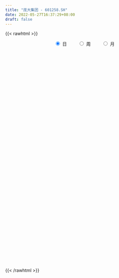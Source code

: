 ```yaml
---
title: "庞大集团 - 601258.SH"
date: 2022-05-27T16:37:29+08:00
draft: false
---
```

{{< rawhtml >}}
    <div style="text-align: center">
        <label style="padding: 1rem;"><input style="margin-right: .5rem" type="radio" name="period" value="D" checked onclick="period_change(this)">日</label>
        <label style="padding: 1rem;"><input style="margin-right: .5rem" type="radio" name="period" value="W" onclick="period_change(this)">周</label>
        <label style="padding: 1rem;"><input style="margin-right: .5rem" type="radio" name="period" value="M" onclick="period_change(this)">月</label>
    </div>
    <div id="chart" style="height: 700px;"></div> 
    <script type="text/javascript">
        const D_v = [1725364.6499999999,1165610.48,3416624.5099999998,1982078.1699999999,1066515.01,1209034.51,845854.54,656887.02,1218192.72,1163622.6299999999,1679723.0800000001,1495678.6799999999,951788.0,637904.27,662988.0,744076.0,730253.27,719161.01,629798.03,523567.27,560009.8199999999,722476.3,542073.03,651227.0,652029.0,692514.27,869210.27,786715.0600000001,1775127.1799999999,1680164.78,1015268.0,658894.8199999999,938291.8,740980.0,587642.0,440130.97,429381.97,373243.0,750000.62,720365.22,706807.1800000001,645620.0,518702.66,381026.0,714324.64,582035.3100000001,473153.68,3094137.2799999998,4658514.5099999998,2402404.0699999998,1551681.1499999999,1071857.1299999999,974067.26,967132.34,1701528.26,763667.1800000001,719568.0,666487.02,643970.0,631883.58,541518.08,1264363.76,1130709.7,737264.1,811239.48,509944.56,601260.95,675490.0,522532.0,682822.0,1018706.0,2752243.0099999998,1825063.8100000001,1132382.0,1879186.02,1572579.0,1836730.3500000001,1298187.3500000001,1158419.55,4011804.9399999999,4437632.4100000001,4033767.8700000001,3201802.3399999999,2154972.1000000001,2470078.2000000002,1515849.45,1941868.0,1893494.98,1476342.0,1150087.0,994994.0600000001,1415063.0,979954.2,1011637.1,769538.0,1124041.75,820419.65,918349.77,611010.05,709082.13,486953.11,728912.52,548981.96,459479.75,376973.02,751030.0,614921.0,627794.53,810922.0,660309.22,995104.52,648447.6800000001,745193.0,426722.0,387753.0,810248.39,360210.21,409046.37,458583.0,560919.0,1688511.74,905044.22,1102846.0,582236.0,609772.0,636590.22,454827.02,531937.0,383565.0,654943.0,808159.33,931311.33,562518.0,691270.14,924535.0,540798.0,747973.0,655282.0,568639.0,1377490.0,1228239.0,596066.0,471522.0,527096.0,692262.47,889982.0,1020908.0,2767016.6400000001,2354987.6200000001,1300086.02,1284024.0,635808.66,656894.0,526298.16,502429.0,347155.0,1021739.13,832557.54,825867.0,1148696.0,654130.1899999999,953197.0,646581.0,950790.17,1172089.0,660761.34,609582.5600000001,912341.0,757119.1899999999,562220.1,471389.0,961829.0,651079.51,1783237.6499999999,975274.34,690618.0,1106112.05,999294.7,1133176.1599999999,1083985.0,671345.0,644092.0,499283.0,481943.0,664582.0,645822.0,653698.0,418172.15,1063172.2,667644.0,655462.0,687620.0,977265.02,1176495.9099999999,761294.02,790878.0,914299.0,1247128.9299999999,549976.0,666838.0,528676.1,1002227.0,894144.42,876727.74,865502.0,614097.0,788891.0,605589.16,418315.06,486308.06,534134.02,393220.0,544204.63,521519.0,427355.0,890245.7,623334.0,606463.7,593351.0,643237.0,501235.84,505730.0,510895.0,429308.86,414699.5,467125.0,1055589.98,653369.02,851643.0,690870.02,1021834.02,818759.5,792519.3100000001,833467.0,653577.0,619246.98,567463.0,645254.53,447602.53,2265504.4300000002,1593775.8999999999,1299204.0,1093107.3400000001,745779.0,537853.0,725608.4399999999,1466656.0,3989257.3399999999,2738037.0,1075893.0]
const D_histogram = [0.0,0.0051054131,0.0029207036,0.0032944986,0.0007775745,-0.0040592039,-0.0062581586,-0.0079505932,-0.0117714163,-0.0115937356,-0.0050637002,0.0006498575,0.002997961,0.002468562,0.0020722556,-0.0001391089,-0.0008191696,-0.0030546283,-0.0035881254,-0.0055714274,-0.0077085962,-0.0066217191,-0.005470486,-0.0049649737,-0.0036030171,-0.0024056183,0.000545882,0.0025263224,0.0076176053,0.0111835652,0.0091138226,0.0048758113,0.0033188815,0.0022401009,0.0002361075,-0.0003287471,-0.0012375706,-0.0016733478,-0.0017859708,-0.0023242491,-0.0043721583,-0.0059726018,-0.0059187185,-0.0060936233,-0.0076652238,-0.0068215065,-0.0064071262,0.0039418609,0.014222582,0.013040164,0.0110869019,0.0087276136,0.0068557984,0.0066483731,0.0093944056,0.009997185,0.0079258775,0.0068217273,0.0044515758,0.0020401973,0.00100109,0.0021506391,0.0026923027,0.0021802477,-0.0008849143,-0.0021967331,-0.0029739927,-0.0046450305,-0.0048635558,-0.0035109573,-0.001236512,0.0040520235,0.0077523801,0.008331119,0.011371198,0.0113014777,0.0130895517,0.0120894279,0.0093665895,0.0178107306,0.0263891015,0.0364562965,0.0391877077,0.0402795731,0.0331748173,0.0276111754,0.0200513144,0.009038155,0.0059899127,0.0010601248,-0.0060693213,-0.0161044298,-0.0203780461,-0.0277899379,-0.0303351912,-0.0277130334,-0.0263935731,-0.0278141603,-0.0269852327,-0.0247283018,-0.0241909839,-0.0208754571,-0.0172211823,-0.0154214291,-0.014205075,-0.0153003012,-0.0158375651,-0.0146844945,-0.0163279917,-0.0189627773,-0.0150176003,-0.010311698,-0.0091812363,-0.0084155965,-0.0066232218,-0.00490435,-0.0033104763,-0.0012327807,-0.0002342946,0.0019504855,0.0079507195,0.0115425063,0.0134101297,0.0134304362,0.0135375582,0.0111099176,0.009110006,0.008738615,0.0068347946,0.003416524,-0.0007795703,-0.0046032697,-0.0054299163,-0.0049605347,-0.0056066575,-0.005628954,-0.0065226031,-0.0059861564,-0.0052060078,-0.001749436,-0.0018979592,-0.0023794443,-0.0024007835,-0.0021271216,-0.0004017031,0.0008677612,0.0030592704,0.0095359041,0.0087644711,0.0066614373,0.003180667,0.0009261065,0.0001943641,-0.0008213426,-0.0006835621,-0.0004666397,0.0010659327,0.0014258298,0.0023049538,0.0015436507,0.0004287267,0.0004259823,0.0004813269,0.0005690821,-0.0012432754,-0.0022342165,-0.0026532706,-0.0046003922,-0.0073927203,-0.0086370495,-0.0107407377,-0.0151628261,-0.0163044341,-0.0114638346,-0.006930387,-0.0028113114,0.0033912294,0.006737709,0.0068269271,0.0074070264,0.0056948021,0.0045371016,0.0050536669,0.0040283254,0.0052719986,0.0065842815,0.0059412388,0.006007334,0.003309863,0.0015668109,-0.0007665806,-0.0007932114,0.0012673712,0.0045252711,0.0038852912,0.0021032426,-0.0009441851,-0.0046228246,-0.0053028356,-0.0053319841,-0.0068540337,-0.0124072781,-0.0125096885,-0.0110762711,-0.0074537704,-0.0045466334,-0.0015917302,-0.0000345142,-0.0000730714,0.0001667128,0.0012061828,0.0014132871,0.0023609561,0.0030795607,0.0042480793,0.0069040108,0.0058700233,0.0051167971,0.0026528398,0.0024306309,0.0010669087,0.0009712948,0.0003969517,-0.0004482461,-0.000141529,-0.0010430998,-0.0045668927,-0.0069864052,-0.0130382542,-0.0165525803,-0.017616306,-0.0183244828,-0.0142636829,-0.0105850281,-0.0092291401,-0.0055501002,-0.0018715186,-0.0009345026,0.0007898699,0.008659137,0.0103749996,0.0132258456,0.0146939567,0.0145467685,0.014638056,0.0154788437,0.014157342,0.0198138635,0.0173770345,0.0150610002]
const D_fast = [0.0,0.0063817664,0.0049272327,0.0061246524,0.003802122,-0.0020494574,-0.0058129517,-0.0094930347,-0.0162567119,-0.018977465,-0.0137133547,-0.0078373326,-0.0047397388,-0.0046519974,-0.0045302399,-0.0067763815,-0.0076612346,-0.0106603505,-0.0120908788,-0.0154670378,-0.0195313556,-0.0200999082,-0.0203162967,-0.0210520278,-0.0205908254,-0.0199948312,-0.0169068605,-0.0142948394,-0.0072991552,-0.000937304,-0.0007285909,-0.0037476494,-0.0044748588,-0.0049936142,-0.0069385808,-0.0075856221,-0.0088038382,-0.0096579524,-0.0102170681,-0.0113364086,-0.0144773574,-0.0175709514,-0.0189967478,-0.0206950584,-0.0241829648,-0.0250446242,-0.0262320254,-0.014897573,-0.0010612064,0.0010164165,0.0018348799,0.001657495,0.0014996294,0.0029542973,0.0080489312,0.011151007,0.0110611688,0.0116624504,0.0104051929,0.0085038636,0.0077150289,0.0094022378,0.0106169771,0.0106499839,0.0073635934,0.0055025913,0.0039818336,0.0011495381,-0.0002848761,0.0001899831,0.0021553003,0.0084568418,0.0140952934,0.016756812,0.0226396905,0.0253953396,0.0304558016,0.0324780347,0.0320968438,0.0449936674,0.0601693137,0.0793505829,0.091878921,0.1030406797,0.1042296282,0.1055687801,0.1030217478,0.0942681271,0.0927173629,0.0880526063,0.0794058299,0.0653446139,0.0559764861,0.0416171097,0.0314880587,0.0271819581,0.0219030252,0.0135288979,0.0076115173,0.0036863728,-0.0018240553,-0.0037273928,-0.0043784135,-0.0064340176,-0.0087689323,-0.0136892337,-0.0181858889,-0.0207039419,-0.0264294371,-0.033804917,-0.0336141401,-0.0314861622,-0.0326510097,-0.0339892689,-0.0338526998,-0.0333599154,-0.0325936608,-0.0308241603,-0.0298842479,-0.0272118464,-0.0192239325,-0.0127465192,-0.0075263633,-0.0041484478,-0.0006569363,-0.0003070975,-0.0000295076,0.0017837552,0.0015886334,-0.0009755062,-0.0053664931,-0.0103410099,-0.0125251355,-0.0132958876,-0.0153436748,-0.0167732097,-0.0192975097,-0.0202576021,-0.0207789554,-0.0177597426,-0.0183827556,-0.0194591018,-0.0200806369,-0.0203387554,-0.0187137627,-0.017227358,-0.0142710312,-0.0054104215,-0.0039907367,-0.0044284112,-0.0071140147,-0.0091370487,-0.0098202,-0.0110412423,-0.0110743524,-0.0109740899,-0.0091750343,-0.0084586797,-0.0070033173,-0.0073787078,-0.0083864501,-0.0082826989,-0.0081070226,-0.0078769968,-0.0100001732,-0.0115496684,-0.0126320402,-0.0157292598,-0.0203697679,-0.0237733596,-0.0285622321,-0.0367750271,-0.0419927436,-0.0400181027,-0.0372172519,-0.0338010041,-0.026750656,-0.0217197491,-0.0199237992,-0.0174919433,-0.0177804672,-0.0178038922,-0.0160239102,-0.0160421703,-0.0134804975,-0.0105221442,-0.0096798772,-0.0081119485,-0.0099819538,-0.0113333031,-0.0138583398,-0.0140832734,-0.011705848,-0.0073166303,-0.0069852874,-0.0082415254,-0.0115249993,-0.016359345,-0.0183650649,-0.0197272094,-0.0229627675,-0.0316178313,-0.0348476639,-0.0361833143,-0.0344242562,-0.0326537776,-0.0300968068,-0.0285482194,-0.0286050444,-0.0283235821,-0.0269825664,-0.0264221403,-0.0248842322,-0.0233957375,-0.021165199,-0.0167832649,-0.0163497465,-0.0158237735,-0.0176245209,-0.017239072,-0.0183360671,-0.0181888573,-0.0186639624,-0.0196212218,-0.0193498869,-0.0205122326,-0.0251777487,-0.0293438625,-0.0386552751,-0.0463077463,-0.0517755485,-0.057064846,-0.0565699668,-0.055537569,-0.056488966,-0.0541974512,-0.0509867492,-0.0502833588,-0.0483615189,-0.0383274675,-0.034017855,-0.0278605477,-0.0227189474,-0.0192294435,-0.0154786419,-0.0107681433,-0.0085503095,0.0020596778,0.0039671074,0.0054163232]
const D_slow = [0.0,0.0012763533,0.0020065292,0.0028301538,0.0030245475,0.0020097465,0.0004452068,-0.0015424415,-0.0044852955,-0.0073837294,-0.0086496545,-0.0084871901,-0.0077376999,-0.0071205594,-0.0066024955,-0.0066372727,-0.0068420651,-0.0076057222,-0.0085027535,-0.0098956103,-0.0118227594,-0.0134781892,-0.0148458107,-0.0160870541,-0.0169878084,-0.0175892129,-0.0174527424,-0.0168211618,-0.0149167605,-0.0121208692,-0.0098424136,-0.0086234607,-0.0077937404,-0.0072337151,-0.0071746883,-0.007256875,-0.0075662677,-0.0079846046,-0.0084310973,-0.0090121596,-0.0101051991,-0.0115983496,-0.0130780292,-0.014601435,-0.016517741,-0.0182231176,-0.0198248992,-0.018839434,-0.0152837884,-0.0120237475,-0.009252022,-0.0070701186,-0.005356169,-0.0036940757,-0.0013454743,0.0011538219,0.0031352913,0.0048407231,0.0059536171,0.0064636664,0.0067139389,0.0072515987,0.0079246743,0.0084697363,0.0082485077,0.0076993244,0.0069558263,0.0057945686,0.0045786797,0.0037009404,0.0033918124,0.0044048182,0.0063429133,0.008425693,0.0112684925,0.014093862,0.0173662499,0.0203886069,0.0227302542,0.0271829369,0.0337802122,0.0428942864,0.0526912133,0.0627611066,0.0710548109,0.0779576047,0.0829704333,0.0852299721,0.0867274503,0.0869924815,0.0854751511,0.0814490437,0.0763545322,0.0694070477,0.0618232499,0.0548949915,0.0482965983,0.0413430582,0.03459675,0.0284146746,0.0223669286,0.0171480643,0.0128427687,0.0089874115,0.0054361427,0.0016110674,-0.0023483238,-0.0060194475,-0.0101014454,-0.0148421397,-0.0185965398,-0.0211744643,-0.0234697734,-0.0255736725,-0.0272294779,-0.0284555654,-0.0292831845,-0.0295913797,-0.0296499533,-0.0291623319,-0.0271746521,-0.0242890255,-0.0209364931,-0.017578884,-0.0141944945,-0.0114170151,-0.0091395136,-0.0069548598,-0.0052461612,-0.0043920302,-0.0045869228,-0.0057377402,-0.0070952192,-0.0083353529,-0.0097370173,-0.0111442558,-0.0127749066,-0.0142714457,-0.0155729476,-0.0160103066,-0.0164847964,-0.0170796575,-0.0176798534,-0.0182116338,-0.0183120595,-0.0180951192,-0.0173303016,-0.0149463256,-0.0127552078,-0.0110898485,-0.0102946817,-0.0100631551,-0.0100145641,-0.0102198997,-0.0103907903,-0.0105074502,-0.010240967,-0.0098845096,-0.0093082711,-0.0089223584,-0.0088151768,-0.0087086812,-0.0085883495,-0.0084460789,-0.0087568978,-0.0093154519,-0.0099787696,-0.0111288676,-0.0129770477,-0.0151363101,-0.0178214945,-0.021612201,-0.0256883095,-0.0285542681,-0.0302868649,-0.0309896927,-0.0301418854,-0.0284574581,-0.0267507264,-0.0248989698,-0.0234752692,-0.0223409938,-0.0210775771,-0.0200704957,-0.0187524961,-0.0171064257,-0.015621116,-0.0141192825,-0.0132918168,-0.012900114,-0.0130917592,-0.013290062,-0.0129732192,-0.0118419014,-0.0108705786,-0.010344768,-0.0105808143,-0.0117365204,-0.0130622293,-0.0143952253,-0.0161087337,-0.0192105533,-0.0223379754,-0.0251070432,-0.0269704858,-0.0281071441,-0.0285050767,-0.0285137052,-0.0285319731,-0.0284902949,-0.0281887492,-0.0278354274,-0.0272451884,-0.0264752982,-0.0254132784,-0.0236872757,-0.0222197698,-0.0209405706,-0.0202773606,-0.0196697029,-0.0194029757,-0.019160152,-0.0190609141,-0.0191729756,-0.0192083579,-0.0194691328,-0.020610856,-0.0223574573,-0.0256170209,-0.0297551659,-0.0341592424,-0.0387403632,-0.0423062839,-0.0449525409,-0.0472598259,-0.048647351,-0.0491152306,-0.0493488563,-0.0491513888,-0.0469866045,-0.0443928546,-0.0410863932,-0.0374129041,-0.0337762119,-0.0301166979,-0.026246987,-0.0227076515,-0.0177541856,-0.013409927,-0.009644677]
const D_data = [['2021-05-17', 1.62, 1.63, 1.58, 1.65],['2021-05-18', 1.65, 1.71, 1.64, 1.71],['2021-05-20', 1.8, 1.63, 1.62, 1.8],['2021-05-21', 1.6, 1.66, 1.56, 1.74],['2021-05-24', 1.66, 1.62, 1.6, 1.66],['2021-05-25', 1.6, 1.57, 1.56, 1.62],['2021-05-26', 1.57, 1.58, 1.56, 1.6],['2021-05-27', 1.57, 1.57, 1.56, 1.58],['2021-05-28', 1.57, 1.52, 1.51, 1.57],['2021-05-31', 1.51, 1.55, 1.48, 1.57],['2021-06-01', 1.56, 1.64, 1.55, 1.67],['2021-06-02', 1.64, 1.66, 1.61, 1.69],['2021-06-03', 1.65, 1.64, 1.62, 1.66],['2021-06-04', 1.62, 1.61, 1.6, 1.63],['2021-06-07', 1.62, 1.61, 1.61, 1.65],['2021-06-08', 1.61, 1.58, 1.57, 1.61],['2021-06-09', 1.58, 1.59, 1.56, 1.61],['2021-06-10', 1.59, 1.56, 1.55, 1.61],['2021-06-11', 1.56, 1.57, 1.55, 1.59],['2021-06-15', 1.57, 1.54, 1.54, 1.58],['2021-06-16', 1.54, 1.52, 1.51, 1.55],['2021-06-17', 1.51, 1.55, 1.51, 1.58],['2021-06-18', 1.56, 1.55, 1.54, 1.57],['2021-06-21', 1.55, 1.54, 1.53, 1.58],['2021-06-22', 1.54, 1.55, 1.52, 1.56],['2021-06-23', 1.55, 1.55, 1.54, 1.58],['2021-06-24', 1.55, 1.58, 1.53, 1.58],['2021-06-25', 1.58, 1.58, 1.56, 1.6],['2021-06-28', 1.57, 1.64, 1.56, 1.66],['2021-06-29', 1.64, 1.65, 1.62, 1.7],['2021-06-30', 1.65, 1.59, 1.58, 1.65],['2021-07-01', 1.59, 1.55, 1.54, 1.59],['2021-07-02', 1.55, 1.57, 1.54, 1.62],['2021-07-05', 1.6, 1.57, 1.56, 1.62],['2021-07-06', 1.57, 1.55, 1.55, 1.58],['2021-07-07', 1.55, 1.56, 1.54, 1.56],['2021-07-08', 1.56, 1.55, 1.54, 1.56],['2021-07-09', 1.54, 1.55, 1.54, 1.56],['2021-07-12', 1.56, 1.55, 1.54, 1.58],['2021-07-13', 1.53, 1.54, 1.51, 1.54],['2021-07-14', 1.53, 1.51, 1.51, 1.54],['2021-07-15', 1.51, 1.5, 1.49, 1.52],['2021-07-16', 1.5, 1.51, 1.49, 1.52],['2021-07-19', 1.5, 1.5, 1.49, 1.51],['2021-07-20', 1.49, 1.47, 1.46, 1.5],['2021-07-21', 1.47, 1.49, 1.47, 1.51],['2021-07-22', 1.49, 1.48, 1.47, 1.49],['2021-07-23', 1.51, 1.63, 1.51, 1.63],['2021-07-26', 1.7, 1.69, 1.62, 1.75],['2021-07-27', 1.66, 1.58, 1.57, 1.68],['2021-07-28', 1.55, 1.57, 1.5, 1.62],['2021-07-29', 1.57, 1.56, 1.55, 1.61],['2021-07-30', 1.55, 1.56, 1.52, 1.58],['2021-08-02', 1.55, 1.58, 1.53, 1.59],['2021-08-03', 1.57, 1.63, 1.56, 1.68],['2021-08-04', 1.62, 1.62, 1.6, 1.62],['2021-08-05', 1.61, 1.59, 1.59, 1.63],['2021-08-06', 1.59, 1.6, 1.57, 1.61],['2021-08-09', 1.6, 1.58, 1.58, 1.6],['2021-08-10', 1.58, 1.57, 1.56, 1.59],['2021-08-11', 1.57, 1.58, 1.56, 1.59],['2021-08-12', 1.58, 1.61, 1.56, 1.63],['2021-08-13', 1.61, 1.61, 1.6, 1.64],['2021-08-16', 1.6, 1.6, 1.59, 1.62],['2021-08-17', 1.6, 1.56, 1.56, 1.6],['2021-08-18', 1.56, 1.57, 1.55, 1.58],['2021-08-19', 1.56, 1.57, 1.55, 1.58],['2021-08-20', 1.56, 1.55, 1.53, 1.56],['2021-08-23', 1.54, 1.56, 1.54, 1.57],['2021-08-24', 1.57, 1.58, 1.56, 1.59],['2021-08-25', 1.6, 1.6, 1.58, 1.62],['2021-08-26', 1.59, 1.66, 1.59, 1.7],['2021-08-27', 1.64, 1.67, 1.62, 1.68],['2021-08-30', 1.67, 1.65, 1.64, 1.68],['2021-08-31', 1.65, 1.7, 1.64, 1.71],['2021-09-01', 1.7, 1.68, 1.67, 1.74],['2021-09-02', 1.68, 1.72, 1.66, 1.74],['2021-09-03', 1.72, 1.7, 1.69, 1.73],['2021-09-06', 1.7, 1.68, 1.66, 1.72],['2021-09-07', 1.68, 1.85, 1.67, 1.85],['2021-09-08', 1.87, 1.92, 1.85, 1.95],['2021-09-09', 1.92, 2.02, 1.88, 2.1],['2021-09-10', 2.02, 2.0, 1.96, 2.08],['2021-09-13', 1.99, 2.03, 1.98, 2.06],['2021-09-14', 2.03, 1.95, 1.93, 2.04],['2021-09-15', 1.94, 1.97, 1.92, 1.99],['2021-09-16', 1.97, 1.94, 1.93, 2.02],['2021-09-17', 1.94, 1.87, 1.82, 1.95],['2021-09-22', 1.85, 1.95, 1.84, 1.96],['2021-09-23', 1.96, 1.92, 1.92, 1.98],['2021-09-24', 1.93, 1.87, 1.86, 1.93],['2021-09-27', 1.88, 1.79, 1.75, 1.89],['2021-09-28', 1.78, 1.82, 1.76, 1.82],['2021-09-29', 1.8, 1.74, 1.73, 1.81],['2021-09-30', 1.75, 1.76, 1.73, 1.78],['2021-10-08', 1.77, 1.81, 1.76, 1.84],['2021-10-11', 1.82, 1.79, 1.78, 1.84],['2021-10-12', 1.78, 1.74, 1.72, 1.79],['2021-10-13', 1.74, 1.75, 1.71, 1.76],['2021-10-14', 1.75, 1.76, 1.72, 1.78],['2021-10-15', 1.76, 1.73, 1.73, 1.77],['2021-10-18', 1.73, 1.76, 1.71, 1.77],['2021-10-19', 1.76, 1.77, 1.75, 1.79],['2021-10-20', 1.77, 1.75, 1.74, 1.77],['2021-10-21', 1.75, 1.74, 1.74, 1.77],['2021-10-22', 1.74, 1.7, 1.69, 1.75],['2021-10-25', 1.7, 1.69, 1.67, 1.7],['2021-10-26', 1.68, 1.7, 1.67, 1.73],['2021-10-27', 1.7, 1.65, 1.63, 1.7],['2021-10-28', 1.64, 1.61, 1.6, 1.66],['2021-10-29', 1.6, 1.68, 1.59, 1.7],['2021-11-01', 1.69, 1.7, 1.67, 1.73],['2021-11-02', 1.7, 1.66, 1.64, 1.72],['2021-11-03', 1.65, 1.65, 1.64, 1.67],['2021-11-04', 1.66, 1.66, 1.64, 1.67],['2021-11-05', 1.65, 1.66, 1.62, 1.68],['2021-11-08', 1.66, 1.66, 1.64, 1.68],['2021-11-09', 1.66, 1.67, 1.65, 1.68],['2021-11-10', 1.67, 1.66, 1.64, 1.67],['2021-11-11', 1.65, 1.68, 1.65, 1.69],['2021-11-12', 1.68, 1.75, 1.67, 1.82],['2021-11-15', 1.76, 1.75, 1.72, 1.78],['2021-11-16', 1.73, 1.75, 1.72, 1.81],['2021-11-17', 1.74, 1.74, 1.72, 1.76],['2021-11-18', 1.74, 1.75, 1.73, 1.78],['2021-11-19', 1.74, 1.72, 1.71, 1.75],['2021-11-22', 1.72, 1.72, 1.7, 1.73],['2021-11-23', 1.72, 1.74, 1.71, 1.75],['2021-11-24', 1.74, 1.72, 1.71, 1.74],['2021-11-25', 1.72, 1.69, 1.68, 1.73],['2021-11-26', 1.68, 1.66, 1.66, 1.69],['2021-11-29', 1.64, 1.64, 1.61, 1.65],['2021-11-30', 1.64, 1.66, 1.63, 1.67],['2021-12-01', 1.66, 1.67, 1.64, 1.68],['2021-12-02', 1.66, 1.65, 1.64, 1.67],['2021-12-03', 1.65, 1.65, 1.63, 1.66],['2021-12-06', 1.65, 1.63, 1.62, 1.66],['2021-12-07', 1.64, 1.64, 1.62, 1.65],['2021-12-08', 1.65, 1.64, 1.63, 1.66],['2021-12-09', 1.64, 1.68, 1.63, 1.7],['2021-12-10', 1.67, 1.64, 1.63, 1.67],['2021-12-13', 1.63, 1.63, 1.63, 1.66],['2021-12-14', 1.63, 1.63, 1.62, 1.64],['2021-12-15', 1.63, 1.63, 1.63, 1.65],['2021-12-16', 1.64, 1.65, 1.63, 1.66],['2021-12-17', 1.66, 1.65, 1.65, 1.69],['2021-12-20', 1.65, 1.67, 1.64, 1.68],['2021-12-21', 1.68, 1.75, 1.67, 1.78],['2021-12-22', 1.74, 1.68, 1.67, 1.75],['2021-12-23', 1.67, 1.66, 1.64, 1.68],['2021-12-24', 1.65, 1.63, 1.62, 1.66],['2021-12-27', 1.63, 1.63, 1.62, 1.64],['2021-12-28', 1.63, 1.64, 1.62, 1.65],['2021-12-29', 1.64, 1.63, 1.62, 1.64],['2021-12-30', 1.63, 1.64, 1.62, 1.64],['2021-12-31', 1.63, 1.64, 1.63, 1.64],['2022-01-04', 1.64, 1.66, 1.63, 1.67],['2022-01-05', 1.66, 1.65, 1.64, 1.68],['2022-01-06', 1.65, 1.66, 1.64, 1.67],['2022-01-07', 1.66, 1.64, 1.63, 1.66],['2022-01-10', 1.63, 1.63, 1.62, 1.64],['2022-01-11', 1.63, 1.64, 1.62, 1.66],['2022-01-12', 1.64, 1.64, 1.63, 1.65],['2022-01-13', 1.64, 1.64, 1.63, 1.66],['2022-01-14', 1.64, 1.61, 1.61, 1.64],['2022-01-17', 1.61, 1.61, 1.6, 1.62],['2022-01-18', 1.61, 1.61, 1.6, 1.62],['2022-01-19', 1.6, 1.58, 1.57, 1.61],['2022-01-20', 1.58, 1.55, 1.54, 1.58],['2022-01-21', 1.54, 1.55, 1.53, 1.56],['2022-01-24', 1.54, 1.52, 1.52, 1.55],['2022-01-25', 1.51, 1.46, 1.45, 1.51],['2022-01-26', 1.45, 1.47, 1.44, 1.49],['2022-01-27', 1.48, 1.54, 1.48, 1.61],['2022-01-28', 1.54, 1.55, 1.5, 1.56],['2022-02-07', 1.55, 1.56, 1.54, 1.57],['2022-02-08', 1.55, 1.61, 1.55, 1.61],['2022-02-09', 1.61, 1.6, 1.58, 1.61],['2022-02-10', 1.59, 1.57, 1.56, 1.6],['2022-02-11', 1.58, 1.58, 1.57, 1.61],['2022-02-14', 1.57, 1.55, 1.55, 1.57],['2022-02-15', 1.55, 1.55, 1.54, 1.57],['2022-02-16', 1.56, 1.57, 1.56, 1.58],['2022-02-17', 1.56, 1.55, 1.55, 1.57],['2022-02-18', 1.55, 1.58, 1.55, 1.58],['2022-02-21', 1.58, 1.59, 1.57, 1.6],['2022-02-22', 1.59, 1.57, 1.56, 1.6],['2022-02-23', 1.57, 1.58, 1.56, 1.58],['2022-02-24', 1.57, 1.54, 1.51, 1.58],['2022-02-25', 1.54, 1.54, 1.53, 1.56],['2022-02-28', 1.54, 1.52, 1.51, 1.54],['2022-03-01', 1.52, 1.54, 1.51, 1.55],['2022-03-02', 1.54, 1.57, 1.53, 1.58],['2022-03-03', 1.57, 1.6, 1.56, 1.6],['2022-03-04', 1.6, 1.56, 1.56, 1.6],['2022-03-07', 1.56, 1.54, 1.53, 1.58],['2022-03-08', 1.54, 1.51, 1.49, 1.55],['2022-03-09', 1.51, 1.48, 1.42, 1.52],['2022-03-10', 1.5, 1.5, 1.49, 1.51],['2022-03-11', 1.48, 1.5, 1.46, 1.51],['2022-03-14', 1.49, 1.47, 1.46, 1.5],['2022-03-15', 1.46, 1.39, 1.39, 1.46],['2022-03-16', 1.4, 1.43, 1.38, 1.44],['2022-03-17', 1.44, 1.44, 1.43, 1.47],['2022-03-18', 1.44, 1.47, 1.42, 1.48],['2022-03-21', 1.46, 1.47, 1.45, 1.48],['2022-03-22', 1.46, 1.48, 1.45, 1.49],['2022-03-23', 1.47, 1.47, 1.47, 1.5],['2022-03-24', 1.46, 1.45, 1.45, 1.47],['2022-03-25', 1.45, 1.45, 1.45, 1.48],['2022-03-28', 1.45, 1.46, 1.43, 1.47],['2022-03-29', 1.47, 1.45, 1.44, 1.47],['2022-03-30', 1.45, 1.46, 1.44, 1.47],['2022-03-31', 1.46, 1.46, 1.45, 1.48],['2022-04-01', 1.46, 1.47, 1.45, 1.47],['2022-04-06', 1.47, 1.5, 1.46, 1.5],['2022-04-07', 1.49, 1.46, 1.46, 1.5],['2022-04-08', 1.46, 1.46, 1.44, 1.48],['2022-04-11', 1.47, 1.43, 1.43, 1.47],['2022-04-12', 1.43, 1.45, 1.41, 1.46],['2022-04-13', 1.45, 1.43, 1.43, 1.45],['2022-04-14', 1.44, 1.44, 1.43, 1.45],['2022-04-15', 1.43, 1.43, 1.42, 1.44],['2022-04-18', 1.42, 1.42, 1.4, 1.43],['2022-04-19', 1.42, 1.43, 1.41, 1.44],['2022-04-20', 1.43, 1.41, 1.41, 1.44],['2022-04-21', 1.41, 1.36, 1.35, 1.41],['2022-04-22', 1.35, 1.35, 1.33, 1.36],['2022-04-25', 1.33, 1.27, 1.26, 1.34],['2022-04-26', 1.26, 1.26, 1.25, 1.29],['2022-04-27', 1.24, 1.26, 1.2, 1.27],['2022-04-28', 1.25, 1.24, 1.22, 1.26],['2022-04-29', 1.24, 1.29, 1.24, 1.29],['2022-05-05', 1.26, 1.29, 1.26, 1.31],['2022-05-06', 1.27, 1.26, 1.25, 1.28],['2022-05-09', 1.26, 1.29, 1.25, 1.3],['2022-05-10', 1.28, 1.3, 1.27, 1.31],['2022-05-11', 1.29, 1.27, 1.27, 1.31],['2022-05-12', 1.27, 1.28, 1.26, 1.29],['2022-05-13', 1.27, 1.38, 1.27, 1.41],['2022-05-16', 1.35, 1.33, 1.32, 1.36],['2022-05-17', 1.33, 1.36, 1.32, 1.38],['2022-05-18', 1.35, 1.36, 1.34, 1.4],['2022-05-19', 1.34, 1.35, 1.33, 1.36],['2022-05-20', 1.36, 1.36, 1.35, 1.37],['2022-05-23', 1.36, 1.38, 1.36, 1.4],['2022-05-24', 1.41, 1.36, 1.35, 1.46],['2022-05-25', 1.39, 1.47, 1.38, 1.5],['2022-05-26', 1.43, 1.39, 1.39, 1.45],['2022-05-27', 1.39, 1.39, 1.38, 1.41]]
const W_v = [3810484.0500000003,3997050.5099999998,2886530.9399999999,7884489.6600000001,6502313.4100000001,4226124.3799999999,3190974.5499999998,3547141.1000000001,2729826.6599999997,5409690.6200000001,2687773.5100000002,1638252.53,3860797.0499999998,2421874.2299999995,2097078.6299999999,2225773.5500000003,1797716.04,1935135.1199999999,1997919.9199999999,1298994.3900000001,1620386.8799999999,1208300.55,991300.54,1338377.5399999998,2553293.0199999996,1890527.6799999997,1431929.9399999999,1813015.9199999999,3124709.04,2525755.2200000002,1099721.6899999999,1103619.6400000001,1856380.6600000001,2376033.3100000001,2302683.1899999995,2445832.8499999996,6512771.2699999996,1327055.24,2612382.2999999998,1314984.02,1271928.26,842884.21,1200207.5800000001,1455321.4199999999,3033835.0099999998,1443052.3699999999,1148248.3700000001,1993825.2400000002,2914048.8199999998,2078009.0399999998,3238013.29,1368935.0900000001,1019588.23,2480139.7000000002,1761158.1400000001,1563510.9399999999,983137.39,851193.29,1031842.2800000001,882916.35,1385905.5999999999,1104717.73,1005092.52,3955917.3800000004,2037874.9800000002,2056885.7,2349198.0899999999,2294477.6099999999,4252232.0999999996,3196840.75,1724621.71,2798532.8200000003,1379847.3800000001,822924.4399999999,1368972.77,742894.2,2849260.1899999999,2708930.4700000002,2145526.6500000004,3229139.0999999996,4893707.0299999993,5598402.6100000003,22569924.1999999993,25579692.4800000004,13764433.0999999996,7975040.1200000001,6399489.0899999999,5851284.5800000001,6957257.8199999994,9278861.0700000003,5422603.3499999996,1915985.7000000002,3246696.8400000003,6514835.5899999999,3849920.9900000002,2619036.4100000001,1437350.73,5449859.79,5928222.1100000003,4132076.6500000004,2107017.0899999999,1359471.6200000001,1142735.4100000001,3061114.0300000003,5249551.6000000006,2562289.5999999996,1805373.95,2245800.8700000001,4013430.7199999997,2383562.8600000003,679341.0,9695346.9800000004,7342444.0199999996,601430.65,3812639.7999999998,3853257.1899999995,2080099.4399999999,1583401.8099999998,1537190.3300000001,1613575.5,2385920.77,2798734.6500000004,2698546.6899999999,3891838.9699999997,2182710.5599999996,2796530.5699999998,2755600.77,2993622.7000000002,4710742.5099999998,2893971.5100000002,3369841.7999999998,1674285.1299999999,2695109.9500000002,2880283.4900000002,2164801.1699999999,2321262.7000000002,2607153.2899999996,1863832.2,2099639.4100000001,975764.45,1121711.21,1172140.04,3170300.77,1235658.1099999999,1172444.1099999999,1407103.3699999999,1282651.0899999999,1231577.3399999999,993892.66,1215406.6399999999,1322745.52,1290931.8,3225937.2999999998,2340073.8800000004,1687444.26,2314639.1299999999,2177546.6099999999,1823373.04,1382963.79,1781530.49,1845921.5799999998,1729655.9200000002,1310958.21,1321533.76,1069053.49,302602.96,1331099.8400000001,1374865.1599999999,1571439.1700000002,1104750.5700000001,1158828.53,1043823.53,2219046.75,2870135.9500000002,1264809.1599999999,2204845.3999999999,1397742.28,2216463.8999999999,4410019.1600000001,3147978.02,1666075.98,3206984.3200000003,2060415.95,1446346.3700000001,1837310.72,8371189.8400000008,4808169.7000000002,2444545.8400000003,2755313.8900000001,2228355.0700000003,3306383.3200000003,4398957.5600000005,6821225.0300000003,5244556.3899999997,5039502.4500000002,2142196.29,5133585.75,8289677.8099999996,4996483.7999999998,5928716.6600000001,3486276.3100000005,2348126.4199999999,3651695.6000000001,6067746.5800000001,2571377.9399999999,3341495.6800000002,5244676.9100000001,10658524.1199999992,4818382.8000000007,4212445.1200000001,3335199.0899999999,6801366.8200000003,7719064.7199999988,16843427.1099999994,9976262.7300000004,3621423.0600000001,4176192.3000000003,1124041.75,3545814.7099999995,2865377.25,3709051.27,3018364.0700000003,3477270.3200000003,3836488.4399999995,2833431.3500000001,3650432.4700000002,4577623.0,3176928.4699999997,8727022.2799999993,2668584.8200000003,3828859.6699999999,4376787.3599999994,3502024.1899999999,4842809.5,5013185.9100000001,2961245.0,3448508.3499999996,4258136.9499999993,4169119.9299999997,4167277.2599999998,2913200.2800000003,2420432.6499999999,2120043.3999999999,2754448.8399999999,3020092.3599999999,4175625.8500000001,1487044.0,4545071.4700000007,5269719.2400000002,9995451.7799999993]
const W_histogram = [0.0,-0.0018634758,-0.0035485639,0.006142672,0.0069282624,0.0107669597,0.0088396112,0.009588563,0.0069888383,0.0061311507,0.0033011688,0.0012329132,0.0022302115,0.0001265622,-0.0019536187,-0.0101086677,-0.0141668825,-0.0216280938,-0.027054862,-0.0289968613,-0.0329263836,-0.0334810076,-0.0336784023,-0.0329457536,-0.0247586166,-0.0178623313,-0.0145784369,-0.011215132,-0.0259557654,-0.0363166672,-0.0383351333,-0.0330680619,-0.0265432165,-0.0170290616,-0.0098217702,-0.012488743,-0.0050305728,-0.000923042,0.0033536604,0.0037839909,0.004254814,0.0047102565,0.0057468611,0.0064612567,0.0069215217,0.0015921718,-0.0039823319,-0.0181011578,-0.0330734412,-0.0346824536,-0.0333362767,-0.0313768777,-0.0259564032,-0.0161154589,-0.0108051059,-0.0036231762,-0.0030903122,0.0007080592,0.0026255051,0.0032639054,0.0018088933,0.0047043496,0.0070625499,0.0033538636,-0.0083102597,-0.0100606736,-0.0073397707,-0.0031866829,0.0072440494,0.0061447562,0.0059352225,0.0081443052,0.008008012,0.0070096066,0.0048881766,0.0065025252,0.0134732422,0.0190527377,0.0184593168,0.0028113942,-0.0009730461,0.0041233632,0.0399600413,0.0589519791,0.0650115635,0.0662265229,0.0586062858,0.0531617299,0.0498641265,0.0461079308,0.0284991351,0.0111388594,-0.0033175064,-0.0213978285,-0.0376514675,-0.0437493845,-0.0480339111,-0.0427684425,-0.0317021503,-0.0249553935,-0.0187303282,-0.0155983943,-0.0132957418,-0.0035303375,0.0041992442,0.005898442,0.0055724877,0.0077085451,0.0087693097,0.0109503653,-0.0024451824,-0.0081439166,-0.0049678053,-0.001355683,0.0054513791,0.0058187709,0.0070823949,0.0051048067,0.003044817,0.0004151965,0.0068828243,0.0131008908,0.0181940666,0.0278577676,0.0305051076,0.0390954829,0.0421602983,0.0498077234,0.0515167306,0.0486584699,0.0365946999,0.0276063875,0.0235066804,0.0136979205,0.0097282809,0.0006699382,-0.0098282255,-0.0219324626,-0.0247861933,-0.0267412088,-0.02860767,-0.0302555814,-0.0207621623,-0.011117679,-0.0056878118,-0.0031712632,-0.00260542,-0.0013714353,-0.0029711175,-0.0005126676,0.0005325734,-0.0019166711,-0.0032325464,-0.0075907596,-0.0085046726,-0.0091070021,-0.0094617053,-0.009621042,-0.0083512923,-0.0075097005,-0.0063252945,-0.0049736911,-0.0042149855,-0.0051344159,-0.0044930624,-0.0035349966,-0.0036969414,-0.003905795,-0.003486023,-0.003324477,-0.0039638501,-0.0025099657,0.0014617907,0.0029711031,0.0022129342,0.0007064294,-0.0005535779,-0.0022299486,-0.000883444,-0.001539892,-0.00341383,-0.0008394384,0.0011991563,0.0047068541,0.0114934566,0.0263350187,0.0332618752,0.0315981366,0.0303087665,0.0279762011,0.0301537079,0.0356133421,0.0472300137,0.0530547122,0.0541846748,0.0572947487,0.0543323534,0.0488716646,0.0330854908,0.0262576945,0.0170466171,0.0080621058,0.0028630927,-0.0022499347,-0.0076740832,-0.0142677561,-0.0110054676,-0.0138369405,-0.0132879542,-0.0125331844,-0.0161276706,-0.0107358194,-0.0057132766,0.0160582918,0.019708328,0.0200601749,0.011260672,0.0073717257,-0.0015486118,-0.0099604962,-0.0169518486,-0.0226477041,-0.0201614193,-0.0202892304,-0.0239170927,-0.0263031458,-0.0277258257,-0.0271305569,-0.0271543756,-0.0255885577,-0.0236883241,-0.0235386382,-0.0263548889,-0.0269933708,-0.024257346,-0.021408915,-0.0211432609,-0.0186331177,-0.0199107025,-0.0215354783,-0.022605433,-0.0206673188,-0.0188128293,-0.0183414447,-0.0219107535,-0.0264992892,-0.0295111909,-0.0217370885,-0.0164949887,-0.0098862199]
const W_fast = [0.0,-0.0023293447,-0.0049015739,0.0063253301,0.0088429861,0.0153734233,0.0156559776,0.0188020702,0.0179495551,0.0186246551,0.0166199654,0.0148599382,0.0164147894,0.0143427806,0.011774195,0.001091979,-0.0065079563,-0.0193761911,-0.0315666748,-0.0407578894,-0.0529190076,-0.0618438835,-0.0704608788,-0.0779646685,-0.0759671856,-0.0735364832,-0.073897198,-0.0733376761,-0.0945672509,-0.1140073194,-0.1256095689,-0.1286095129,-0.1287204717,-0.1234635822,-0.1187117334,-0.1245008919,-0.1183003649,-0.1144235946,-0.1093084772,-0.1079321489,-0.1063976223,-0.1047646157,-0.1022912958,-0.099961586,-0.0977709405,-0.1027022475,-0.1092723342,-0.1279164496,-0.1511570933,-0.161436719,-0.1684246113,-0.1743094317,-0.1753780581,-0.1695659784,-0.166956902,-0.1606807663,-0.1609204803,-0.1569450941,-0.1543712719,-0.1529168953,-0.153919684,-0.1498481404,-0.1457243026,-0.148594523,-0.1623362112,-0.1666017935,-0.1657158333,-0.1623594162,-0.1501176716,-0.1496807758,-0.1484065038,-0.1441613447,-0.142295635,-0.1415416387,-0.1424410246,-0.1392010446,-0.1288620171,-0.1185193372,-0.1144979289,-0.1294430029,-0.1334707048,-0.1273434546,-0.0815167663,-0.0477868336,-0.0254743584,-0.0077027682,-0.0006714339,0.0071744427,0.0163428709,0.0241136579,0.013629646,-0.0009459149,-0.0162316572,-0.0396614365,-0.0653279424,-0.0823632055,-0.0986562098,-0.1040828519,-0.1009420973,-0.1004341888,-0.0988917056,-0.0996593703,-0.1006806532,-0.0917978332,-0.0830184406,-0.0798446322,-0.0787774646,-0.074714271,-0.0714611789,-0.066542532,-0.0805493753,-0.0882840887,-0.0863499287,-0.0830767272,-0.0749068203,-0.0730847357,-0.0700505129,-0.0707518995,-0.072050685,-0.0745765063,-0.0663881725,-0.0568948833,-0.0472531909,-0.0306250479,-0.020351431,-0.001987185,0.011617705,0.0317170609,0.0463052508,0.0556116075,0.0526965126,0.050609797,0.05238676,0.0460024803,0.0444649109,0.0355740527,0.0226188327,0.0050314799,-0.0040187991,-0.0126591169,-0.0216774956,-0.0308893023,-0.0265864237,-0.0197213602,-0.015713446,-0.0139897132,-0.014075225,-0.0131840992,-0.0155265607,-0.0131962778,-0.0120178934,-0.0149463057,-0.0170703175,-0.0233262206,-0.0263663017,-0.0292453818,-0.0319655114,-0.0345301085,-0.0353481819,-0.0363840152,-0.0367809328,-0.0366727522,-0.036967793,-0.0391708274,-0.0396527394,-0.0395784228,-0.0406646029,-0.0418499053,-0.042301639,-0.0429712123,-0.0446015479,-0.043775155,-0.0394379508,-0.0371858626,-0.037390798,-0.0387206955,-0.0401190973,-0.0423529551,-0.0412273115,-0.0422687325,-0.044996128,-0.042631596,-0.0402932123,-0.0356088009,-0.0259488342,-0.0045235175,0.0107188078,0.0169546034,0.0232424249,0.0279039098,0.0376198435,0.0519828133,0.0754069883,0.0944953649,0.1091714962,0.1266052573,0.1372259503,0.1439831776,0.1364683765,0.1362050038,0.1312555807,0.1242865959,0.119803356,0.1141278449,0.1067851755,0.0966245636,0.0971354852,0.0908447772,0.088071775,0.0856932487,0.0780668449,0.0807747411,0.0843689648,0.1101551062,0.1187322244,0.1240991149,0.11811478,0.1160687652,0.1067612747,0.0958592663,0.0846299517,0.0732721703,0.0707181002,0.0655179815,0.055910846,0.0469490065,0.0385948701,0.0324074998,0.0255950871,0.0207637656,0.0167419182,0.0110069446,0.0016019716,-0.005784853,-0.0091131646,-0.0116169624,-0.0166371235,-0.0187852597,-0.0250405202,-0.0320491656,-0.0387704785,-0.041999194,-0.0448479119,-0.0489618885,-0.0580088856,-0.0692222437,-0.0796119431,-0.0772721127,-0.0761537601,-0.0720165463]
const W_slow = [0.0,-0.0004658689,-0.0013530099,0.0001826581,0.0019147237,0.0046064636,0.0068163664,0.0092135072,0.0109607168,0.0124935044,0.0133187966,0.0136270249,0.0141845778,0.0142162184,0.0137278137,0.0112006468,0.0076589261,0.0022519027,-0.0045118128,-0.0117610281,-0.019992624,-0.0283628759,-0.0367824765,-0.0450189149,-0.051208569,-0.0556741519,-0.0593187611,-0.0621225441,-0.0686114855,-0.0776906522,-0.0872744356,-0.0955414511,-0.1021772552,-0.1064345206,-0.1088899632,-0.1120121489,-0.1132697921,-0.1135005526,-0.1126621375,-0.1117161398,-0.1106524363,-0.1094748722,-0.1080381569,-0.1064228427,-0.1046924623,-0.1042944193,-0.1052900023,-0.1098152918,-0.1180836521,-0.1267542654,-0.1350883346,-0.142932554,-0.1494216548,-0.1534505196,-0.156151796,-0.1570575901,-0.1578301681,-0.1576531533,-0.156996777,-0.1561808007,-0.1557285774,-0.15455249,-0.1527868525,-0.1519483866,-0.1540259515,-0.1565411199,-0.1583760626,-0.1591727333,-0.157361721,-0.1558255319,-0.1543417263,-0.15230565,-0.150303647,-0.1485512453,-0.1473292012,-0.1457035699,-0.1423352593,-0.1375720749,-0.1329572457,-0.1322543971,-0.1324976587,-0.1314668179,-0.1214768075,-0.1067388128,-0.0904859219,-0.0739292911,-0.0592777197,-0.0459872872,-0.0335212556,-0.0219942729,-0.0148694891,-0.0120847743,-0.0129141509,-0.018263608,-0.0276764749,-0.038613821,-0.0506222988,-0.0613144094,-0.069239947,-0.0754787953,-0.0801613774,-0.084060976,-0.0873849114,-0.0882674958,-0.0872176847,-0.0857430742,-0.0843499523,-0.082422816,-0.0802304886,-0.0774928973,-0.0781041929,-0.080140172,-0.0813821234,-0.0817210441,-0.0803581994,-0.0789035066,-0.0771329079,-0.0758567062,-0.075095502,-0.0749917028,-0.0732709968,-0.0699957741,-0.0654472574,-0.0584828155,-0.0508565386,-0.0410826679,-0.0305425933,-0.0180906625,-0.0052114798,0.0069531377,0.0161018126,0.0230034095,0.0288800796,0.0323045597,0.03473663,0.0349041145,0.0324470581,0.0269639425,0.0207673942,0.0140820919,0.0069301744,-0.0006337209,-0.0058242615,-0.0086036812,-0.0100256342,-0.01081845,-0.011469805,-0.0118126638,-0.0125554432,-0.0126836101,-0.0125504668,-0.0130296345,-0.0138377711,-0.015735461,-0.0178616292,-0.0201383797,-0.022503806,-0.0249090665,-0.0269968896,-0.0288743147,-0.0304556383,-0.0316990611,-0.0327528075,-0.0340364115,-0.0351596771,-0.0360434262,-0.0369676616,-0.0379441103,-0.038815616,-0.0396467353,-0.0406376978,-0.0412651892,-0.0408997415,-0.0401569658,-0.0396037322,-0.0394271249,-0.0395655193,-0.0401230065,-0.0403438675,-0.0407288405,-0.041582298,-0.0417921576,-0.0414923685,-0.040315655,-0.0374422909,-0.0308585362,-0.0225430674,-0.0146435332,-0.0070663416,-0.0000722913,0.0074661356,0.0163694712,0.0281769746,0.0414406527,0.0549868214,0.0693105085,0.0828935969,0.0951115131,0.1033828857,0.1099473094,0.1142089636,0.1162244901,0.1169402633,0.1163777796,0.1144592588,0.1108923197,0.1081409528,0.1046817177,0.1013597292,0.0982264331,0.0941945154,0.0915105606,0.0900822414,0.0940968144,0.0990238964,0.1040389401,0.1068541081,0.1086970395,0.1083098865,0.1058197625,0.1015818003,0.0959198743,0.0908795195,0.0858072119,0.0798279387,0.0732521523,0.0663206959,0.0595380566,0.0527494627,0.0463523233,0.0404302423,0.0345455827,0.0279568605,0.0212085178,0.0151441813,0.0097919526,0.0045061373,-0.0001521421,-0.0051298177,-0.0105136873,-0.0161650455,-0.0213318752,-0.0260350826,-0.0306204437,-0.0360981321,-0.0427229544,-0.0501007521,-0.0555350243,-0.0596587714,-0.0621303264]
const W_data = [['2017-07-14', 2.7527, 2.7333, 2.7041, 2.8111],['2017-07-21', 2.7235, 2.7041, 2.5582, 2.7333],['2017-07-28', 2.7041, 2.6944, 2.6652, 2.7235],['2017-08-04', 2.6944, 2.8597, 2.6749, 2.8792],['2017-08-11', 2.85, 2.7819, 2.743, 2.9278],['2017-08-18', 2.7819, 2.8403, 2.7722, 2.8694],['2017-08-25', 2.8403, 2.7819, 2.743, 2.8403],['2017-09-01', 2.7916, 2.8208, 2.7819, 2.8403],['2017-09-08', 2.8111, 2.7819, 2.7722, 2.8208],['2017-09-15', 2.7819, 2.8013, 2.7722, 2.8889],['2017-09-22', 2.7916, 2.7722, 2.7624, 2.8305],['2017-09-29', 2.7722, 2.7722, 2.7333, 2.7722],['2017-10-13', 2.7916, 2.8111, 2.7819, 2.8694],['2017-10-20', 2.8208, 2.7722, 2.743, 2.8208],['2017-10-27', 2.7722, 2.7624, 2.743, 2.8013],['2017-11-03', 2.7624, 2.6554, 2.636, 2.7624],['2017-11-10', 2.6457, 2.6652, 2.6263, 2.6944],['2017-11-17', 2.6652, 2.5776, 2.5582, 2.6749],['2017-11-24', 2.5582, 2.5484, 2.4998, 2.6263],['2017-12-01', 2.5387, 2.5484, 2.529, 2.5679],['2017-12-08', 2.5484, 2.4804, 2.4415, 2.5484],['2017-12-15', 2.4804, 2.4804, 2.4512, 2.4998],['2017-12-22', 2.4804, 2.4512, 2.4415, 2.4901],['2017-12-29', 2.4512, 2.4317, 2.4123, 2.4512],['2018-01-05', 2.4415, 2.5193, 2.4317, 2.5679],['2018-01-12', 2.5095, 2.5193, 2.4804, 2.5582],['2018-01-19', 2.5193, 2.4804, 2.4512, 2.5193],['2018-01-26', 2.4706, 2.4804, 2.4609, 2.5095],['2018-02-02', 2.4804, 2.1983, 2.1107, 2.4901],['2018-02-09', 2.1788, 2.1496, 2.1205, 2.2372],['2018-02-14', 2.1496, 2.1788, 2.1496, 2.208],['2018-02-23', 2.1886, 2.2372, 2.1788, 2.2858],['2018-03-02', 2.2372, 2.2469, 2.1983, 2.2664],['2018-03-09', 2.2372, 2.2955, 2.2275, 2.315],['2018-03-16', 2.2858, 2.2858, 2.2566, 2.3442],['2018-03-23', 2.2858, 2.1496, 2.1205, 2.315],['2018-03-30', 2.1205, 2.2664, 2.1107, 2.422],['2018-04-04', 2.2664, 2.2372, 2.2275, 2.3442],['2018-04-13', 2.2177, 2.2469, 2.1983, 2.4025],['2018-04-20', 2.2469, 2.1983, 2.1886, 2.2469],['2018-04-27', 2.2177, 2.1886, 2.1691, 2.2469],['2018-05-04', 2.1691, 2.1788, 2.1496, 2.2177],['2018-05-11', 2.1788, 2.1788, 2.1691, 2.208],['2018-05-18', 2.1788, 2.1691, 2.1399, 2.2177],['2018-05-25', 2.1691, 2.1594, 2.1496, 2.3053],['2018-06-01', 2.1594, 2.0621, 2.0524, 2.1594],['2018-06-08', 2.0718, 2.0135, 1.994, 2.0816],['2018-06-15', 2.0037, 1.8287, 1.8189, 2.0135],['2018-06-22', 1.7995, 1.7022, 1.5952, 1.7995],['2018-06-29', 1.7119, 1.78, 1.6438, 1.78],['2018-07-06', 1.78, 1.7703, 1.7217, 1.9843],['2018-07-13', 1.7606, 1.7411, 1.6925, 1.78],['2018-07-20', 1.7314, 1.7606, 1.7217, 1.7606],['2018-07-27', 1.7508, 1.8189, 1.7411, 1.8676],['2018-08-03', 1.8092, 1.7703, 1.7314, 1.8287],['2018-08-10', 1.7703, 1.7995, 1.7314, 1.8189],['2018-08-17', 1.7703, 1.7119, 1.7119, 1.78],['2018-08-24', 1.7119, 1.7411, 1.7022, 1.7508],['2018-08-31', 1.7314, 1.7119, 1.6925, 1.7508],['2018-09-07', 1.7119, 1.6828, 1.6633, 1.7119],['2018-09-14', 1.673, 1.6341, 1.6049, 1.6828],['2018-09-21', 1.6244, 1.673, 1.5952, 1.673],['2018-09-28', 1.6633, 1.6633, 1.6341, 1.6828],['2018-10-12', 1.6536, 1.566, 1.459, 1.8287],['2018-10-19', 1.5563, 1.4007, 1.3326, 1.5563],['2018-10-26', 1.4007, 1.459, 1.3715, 1.4785],['2018-11-02', 1.4493, 1.4882, 1.4201, 1.5077],['2018-11-09', 1.4882, 1.4979, 1.4688, 1.5563],['2018-11-16', 1.4979, 1.5952, 1.4979, 1.6633],['2018-11-23', 1.5952, 1.459, 1.4396, 1.6341],['2018-11-30', 1.4493, 1.4493, 1.4201, 1.4882],['2018-12-07', 1.4688, 1.4688, 1.4493, 1.5855],['2018-12-14', 1.459, 1.4299, 1.4201, 1.4785],['2018-12-21', 1.4201, 1.4007, 1.4007, 1.4299],['2018-12-28', 1.4007, 1.3618, 1.3423, 1.4201],['2019-01-04', 1.3715, 1.3909, 1.3326, 1.3909],['2019-01-11', 1.3909, 1.4688, 1.3812, 1.4785],['2019-01-18', 1.459, 1.4785, 1.4299, 1.5174],['2019-01-25', 1.4688, 1.4104, 1.4007, 1.4882],['2019-02-01', 1.4201, 1.1672, 1.0991, 1.4299],['2019-02-15', 1.1478, 1.245, 1.138, 1.284],['2019-02-22', 1.245, 1.3423, 1.245, 1.3423],['2019-03-01', 1.3423, 1.8384, 1.3326, 1.8967],['2019-03-08', 1.8384, 1.7995, 1.7314, 2.0426],['2019-03-15', 1.7995, 1.7411, 1.7022, 1.9843],['2019-03-22', 1.7508, 1.7411, 1.7022, 1.8092],['2019-03-29', 1.7022, 1.6536, 1.5563, 1.7119],['2019-04-04', 1.6536, 1.6828, 1.6536, 1.7314],['2019-04-12', 1.7022, 1.7217, 1.6438, 1.7217],['2019-04-19', 1.7119, 1.7314, 1.6341, 1.7703],['2019-04-26', 1.7217, 1.5271, 1.4979, 1.7314],['2019-04-30', 1.5174, 1.4493, 1.3812, 1.5174],['2019-05-10', 1.4201, 1.4007, 1.3326, 1.4299],['2019-05-17', 1.3812, 1.2548, 1.1867, 1.3812],['2019-05-24', 1.245, 1.1575, 1.138, 1.2645],['2019-05-31', 1.1575, 1.1867, 1.138, 1.2159],['2019-06-06', 1.1867, 1.138, 1.1283, 1.1964],['2019-06-14', 1.138, 1.2159, 1.1186, 1.3326],['2019-06-21', 1.2061, 1.2937, 1.1964, 1.3326],['2019-06-28', 1.2937, 1.2548, 1.245, 1.3812],['2019-07-05', 1.2742, 1.2548, 1.245, 1.3131],['2019-07-12', 1.2548, 1.2159, 1.1964, 1.2645],['2019-07-19', 1.2061, 1.1964, 1.177, 1.2159],['2019-07-26', 1.2061, 1.3034, 1.177, 1.3034],['2019-08-02', 1.284, 1.3131, 1.2353, 1.3618],['2019-08-09', 1.3034, 1.2548, 1.2159, 1.3034],['2019-08-16', 1.2548, 1.2256, 1.1964, 1.2645],['2019-08-23', 1.2353, 1.2548, 1.2353, 1.3034],['2019-08-30', 1.2256, 1.245, 1.2256, 1.3229],['2019-09-06', 1.2353, 1.2645, 1.2353, 1.284],['2019-09-12', 1.2061, 1.0311, 1.0311, 1.2061],['2019-09-20', 0.9921, 1.0602, 0.9046, 1.0797],['2019-09-27', 1.1089, 1.1478, 1.07, 1.1964],['2019-09-30', 1.138, 1.1575, 1.1283, 1.1672],['2019-10-11', 1.1575, 1.2159, 1.1575, 1.2645],['2019-10-18', 1.2256, 1.1478, 1.0894, 1.2353],['2019-10-25', 1.177, 1.1575, 1.0894, 1.177],['2019-11-01', 1.138, 1.1089, 1.0797, 1.1478],['2019-11-08', 1.1089, 1.0894, 1.0602, 1.1283],['2019-11-15', 1.0991, 1.0602, 1.0213, 1.1089],['2019-11-22', 1.0408, 1.177, 1.0311, 1.2256],['2019-11-29', 1.1964, 1.2061, 1.1575, 1.2353],['2019-12-06', 1.2159, 1.2256, 1.1672, 1.245],['2019-12-13', 1.245, 1.3326, 1.2353, 1.352],['2019-12-20', 1.3229, 1.2937, 1.2937, 1.352],['2019-12-27', 1.2937, 1.4201, 1.2548, 1.4201],['2020-01-03', 1.43, 1.41, 1.38, 1.49],['2020-01-10', 1.4, 1.53, 1.38, 1.69],['2020-01-17', 1.52, 1.52, 1.51, 1.69],['2020-01-23', 1.52, 1.5, 1.37, 1.53],['2020-02-07', 1.43, 1.38, 1.33, 1.43],['2020-02-14', 1.37, 1.39, 1.35, 1.4],['2020-02-21', 1.38, 1.44, 1.36, 1.44],['2020-02-28', 1.44, 1.35, 1.35, 1.46],['2020-03-06', 1.35, 1.4, 1.35, 1.43],['2020-03-13', 1.37, 1.31, 1.28, 1.41],['2020-03-20', 1.32, 1.24, 1.2, 1.33],['2020-03-27', 1.22, 1.15, 1.14, 1.22],['2020-04-03', 1.15, 1.21, 1.12, 1.26],['2020-04-10', 1.21, 1.19, 1.17, 1.23],['2020-04-17', 1.2, 1.16, 1.14, 1.2],['2020-04-24', 1.16, 1.13, 1.11, 1.17],['2020-04-30', 1.14, 1.27, 1.13, 1.32],['2020-05-08', 1.26, 1.31, 1.23, 1.33],['2020-05-15', 1.32, 1.29, 1.27, 1.33],['2020-05-22', 1.3, 1.27, 1.24, 1.31],['2020-05-29', 1.26, 1.25, 1.2, 1.28],['2020-06-05', 1.25, 1.26, 1.23, 1.27],['2020-06-12', 1.26, 1.22, 1.2, 1.26],['2020-06-19', 1.21, 1.27, 1.2, 1.27],['2020-06-24', 1.27, 1.26, 1.23, 1.32],['2020-07-03', 1.25, 1.21, 1.2, 1.25],['2020-07-10', 1.21, 1.21, 1.19, 1.24],['2020-07-17', 1.2, 1.15, 1.13, 1.22],['2020-07-24', 1.15, 1.17, 1.14, 1.21],['2020-07-31', 1.19, 1.16, 1.15, 1.23],['2020-08-07', 1.15, 1.15, 1.13, 1.17],['2020-08-14', 1.14, 1.14, 1.12, 1.18],['2020-08-21', 1.14, 1.15, 1.13, 1.16],['2020-08-28', 1.14, 1.14, 1.11, 1.17],['2020-09-04', 1.16, 1.14, 1.13, 1.19],['2020-09-11', 1.14, 1.14, 1.12, 1.15],['2020-09-18', 1.13, 1.13, 1.12, 1.14],['2020-09-25', 1.13, 1.1, 1.09, 1.14],['2020-09-30', 1.09, 1.11, 1.07, 1.13],['2020-10-09', 1.11, 1.11, 1.1, 1.12],['2020-10-16', 1.11, 1.09, 1.09, 1.13],['2020-10-23', 1.09, 1.08, 1.07, 1.1],['2020-10-30', 1.08, 1.08, 1.07, 1.11],['2020-11-06', 1.08, 1.07, 1.06, 1.08],['2020-11-13', 1.07, 1.05, 1.05, 1.08],['2020-11-20', 1.05, 1.07, 1.05, 1.07],['2020-11-27', 1.06, 1.11, 1.05, 1.11],['2020-12-04', 1.11, 1.09, 1.09, 1.16],['2020-12-11', 1.09, 1.06, 1.05, 1.1],['2020-12-18', 1.06, 1.04, 1.0, 1.06],['2020-12-25', 1.03, 1.03, 1.01, 1.05],['2020-12-31', 1.02, 1.01, 0.98, 1.03],['2021-01-08', 1.0, 1.04, 0.94, 1.07],['2021-01-15', 1.02, 1.01, 0.99, 1.05],['2021-01-22', 1.0, 0.98, 0.97, 1.01],['2021-01-29', 0.98, 1.03, 0.96, 1.06],['2021-02-05', 1.02, 1.03, 1.01, 1.05],['2021-02-10', 1.02, 1.06, 1.01, 1.06],['2021-02-19', 1.06, 1.13, 1.04, 1.13],['2021-02-26', 1.14, 1.3, 1.12, 1.38],['2021-03-05', 1.33, 1.28, 1.23, 1.36],['2021-03-12', 1.28, 1.21, 1.2, 1.29],['2021-03-19', 1.21, 1.23, 1.2, 1.29],['2021-03-26', 1.22, 1.23, 1.21, 1.26],['2021-04-02', 1.23, 1.31, 1.21, 1.31],['2021-04-09', 1.32, 1.4, 1.29, 1.44],['2021-04-16', 1.4, 1.56, 1.38, 1.56],['2021-04-23', 1.57, 1.58, 1.52, 1.63],['2021-04-30', 1.58, 1.59, 1.41, 1.6],['2021-05-07', 1.58, 1.68, 1.56, 1.68],['2021-05-14', 1.69, 1.66, 1.65, 1.78],['2021-05-21', 1.62, 1.66, 1.56, 1.8],['2021-05-28', 1.66, 1.52, 1.51, 1.66],['2021-06-04', 1.51, 1.61, 1.48, 1.69],['2021-06-11', 1.62, 1.57, 1.55, 1.65],['2021-06-18', 1.57, 1.55, 1.51, 1.58],['2021-06-25', 1.55, 1.58, 1.52, 1.6],['2021-07-02', 1.57, 1.57, 1.54, 1.7],['2021-07-09', 1.6, 1.55, 1.54, 1.62],['2021-07-16', 1.56, 1.51, 1.49, 1.58],['2021-07-23', 1.5, 1.63, 1.46, 1.63],['2021-07-30', 1.7, 1.56, 1.5, 1.75],['2021-08-06', 1.55, 1.6, 1.53, 1.68],['2021-08-13', 1.6, 1.61, 1.56, 1.64],['2021-08-20', 1.6, 1.55, 1.53, 1.62],['2021-08-27', 1.54, 1.67, 1.54, 1.7],['2021-09-03', 1.67, 1.7, 1.64, 1.74],['2021-09-10', 1.7, 2.0, 1.66, 2.1],['2021-09-17', 1.99, 1.87, 1.82, 2.06],['2021-09-24', 1.85, 1.87, 1.84, 1.98],['2021-09-30', 1.88, 1.76, 1.73, 1.89],['2021-10-08', 1.77, 1.81, 1.76, 1.84],['2021-10-15', 1.82, 1.73, 1.71, 1.84],['2021-10-22', 1.73, 1.7, 1.69, 1.79],['2021-10-29', 1.7, 1.68, 1.59, 1.73],['2021-11-05', 1.69, 1.66, 1.62, 1.73],['2021-11-12', 1.66, 1.75, 1.64, 1.82],['2021-11-19', 1.76, 1.72, 1.71, 1.81],['2021-11-26', 1.72, 1.66, 1.66, 1.75],['2021-12-03', 1.64, 1.65, 1.61, 1.68],['2021-12-10', 1.65, 1.64, 1.62, 1.7],['2021-12-17', 1.63, 1.65, 1.62, 1.69],['2021-12-24', 1.65, 1.63, 1.62, 1.78],['2021-12-31', 1.63, 1.64, 1.62, 1.65],['2022-01-07', 1.64, 1.64, 1.63, 1.68],['2022-01-14', 1.63, 1.61, 1.61, 1.66],['2022-01-21', 1.61, 1.55, 1.53, 1.62],['2022-01-28', 1.54, 1.55, 1.44, 1.61],['2022-02-11', 1.55, 1.58, 1.54, 1.61],['2022-02-18', 1.57, 1.58, 1.54, 1.58],['2022-02-25', 1.58, 1.54, 1.51, 1.6],['2022-03-04', 1.54, 1.56, 1.51, 1.6],['2022-03-11', 1.56, 1.5, 1.42, 1.58],['2022-03-18', 1.49, 1.47, 1.38, 1.5],['2022-03-25', 1.46, 1.45, 1.45, 1.5],['2022-04-01', 1.45, 1.47, 1.43, 1.48],['2022-04-08', 1.47, 1.46, 1.44, 1.5],['2022-04-15', 1.47, 1.43, 1.41, 1.47],['2022-04-22', 1.42, 1.35, 1.33, 1.44],['2022-04-29', 1.33, 1.29, 1.2, 1.34],['2022-05-06', 1.26, 1.26, 1.25, 1.31],['2022-05-13', 1.26, 1.38, 1.25, 1.41],['2022-05-20', 1.35, 1.36, 1.32, 1.4],['2022-05-27', 1.36, 1.39, 1.35, 1.5]]
const M_v = [251221.92,403152.53,158030.83,258985.25,881010.13,518419.64,995844.58,2337915.6300000013,1006981.37,1165154.22,5197509.7699999996,3553013.9699999993,2218140.96,2787755.3699999996,1444218.7200000002,1175545.7400000002,1085583.6700000002,865208.03,1625444.6800000002,772798.0299999999,1837980.1399999999,1703464.51,3021805.4700000002,1904240.8500000001,1966795.3100000001,4570500.8999999994,1874780.8899999997,2719009.5500000007,1060514.1699999999,2997762.1299999999,4041187.2000000002,2232060.1199999996,1502010.1499999999,1146389.1600000001,2078354.6000000001,3518941.7600000002,2186933.6999999997,824828.4799999999,1225617.7599999998,2462109.9500000002,4804216.169999999,3933010.23,8285611.6099999994,4961376.6900000004,9509401.7199999988,8872489.5800000001,5275040.21,20639986.2600000054,25678550.4499999993,27420867.3500000052,39674542.1199999973,40951646.1000000089,40640492.9799999967,13991596.3699999992,27454380.0999999978,33131605.7800000049,19484631.7899999991,15955181.3700000029,12854319.4900000002,31069011.6399999931,16697603.8999999985,9817718.0099999979,9130792.1699999981,13033582.3199999984,11736373.5899999999,7845700.1499999985,10936169.9900000021,19766667.7200000025,17369273.1999999993,7435567.7299999995,13971698.2599999998,12583534.8599999975,90642877.8199999928,64490995.2700000107,27410176.3499999978,14784745.9099999964,23767051.8500000015,13367115.3799999971,9487631.7599999998,7879955.1499999994,5426067.5299999993,9073684.0199999996,7593870.9500000011,14368718.4600000009,6526349.8199999994,7801317.5899999989,8308114.4699999988,8677600.1199999992,5619918.2299999995,4378632.2000000002,9462215.5800000001,12405832.7400000002,6370277.4100000011,9695458.9299999978,29515563.3799999952,59245416.9300000072,29425992.5199999958,16230489.8299999982,16947509.2800000012,11323304.9600000009,12223479.9299999997,20702125.5100000016,11128255.1599999983,8536564.3300000001,13505781.2699999996,11417783.0099999998,10619520.370000001,10345625.6100000013,7150979.6300000008,5097856.6799999997,5215899.21,10406749.3200000003,7908484.5299999993,6534052.3600000003,4580007.1299999999,6854425.9300000006,8626020.1400000006,12431057.4800000023,13715262.8800000008,13562460.8100000005,23484548.4399999976,21725566.2799999975,18721752.3200000003,23413261.2699999958,22178961.8499999978,39324801.900000006,11244284.9800000004,14659383.5099999998,21306761.7100000009,16550480.7199999988,12078401.2599999998,16845350.0700000003,12497565.4499999993,21297286.4900000021]
const M_histogram = [0.0,-0.029419943,-0.0799908962,-0.0997082994,-0.0989476746,-0.1344844606,-0.1804042834,-0.2366251318,-0.3322813701,-0.3662303889,-0.2590773148,-0.2412461049,-0.2266376513,-0.1929769237,-0.1948394883,-0.1883930543,-0.1847138006,-0.1657823158,-0.1447340863,-0.1370959318,-0.092953053,-0.0658949242,-0.0101551959,0.0125570254,0.0561834289,0.1291190276,0.1446146055,0.1214152123,0.1220759985,0.1196887512,0.1354161676,0.1529851471,0.1310249144,0.1112106124,0.1009740865,0.1029439525,0.0923602159,0.0829507815,0.0665086389,0.0699558772,0.0845975027,0.1211219809,0.1403131246,0.1504093934,0.1477363989,0.1495821398,0.1591001725,0.2116665591,0.2805356328,0.4053425174,0.40131384,0.3124157979,0.2276548812,0.1252054307,0.098070818,0.0442276142,0.0042987205,-0.091240655,-0.1562073496,-0.1647329533,-0.1811324674,-0.1887757514,-0.1845158229,-0.1756994932,-0.1541589832,-0.1390780129,-0.1179702798,-0.0889513165,-0.0730507499,-0.0598364998,-0.0389322857,-0.0216627714,0.0415165354,0.0400561896,0.0241293531,0.0129594466,0.013393652,0.0117368042,0.0082040158,-0.0050236639,-0.0186580325,-0.0299265686,-0.0415358299,-0.0433444087,-0.0456450002,-0.0498928166,-0.0674436398,-0.0717669173,-0.0742440925,-0.0727762027,-0.0774386659,-0.0755925748,-0.0733121021,-0.0738197406,-0.0386360634,-0.0126281733,-0.0055059694,-0.014302326,-0.011477909,-0.0021171296,0.0027880804,0.0033990693,0.0037612544,0.0132445506,0.0340886336,0.0548905827,0.058496128,0.051639144,0.0512297404,0.0496608409,0.0466960724,0.0409908586,0.0376026969,0.0325678443,0.0279669375,0.0295590541,0.0227566494,0.020570097,0.0372988268,0.0438615006,0.0697735343,0.0814071034,0.0884012264,0.0874520702,0.0922236588,0.0950151553,0.087268202,0.0769522184,0.0653914077,0.0490401236,0.0342607123,0.0192486647,-0.0021860532,-0.0092869814]
const M_fast = [0.0,-0.0367749288,-0.107343606,-0.1519880841,-0.1759643779,-0.245122279,-0.3361431727,-0.451520304,-0.6302468849,-0.7557535008,-0.7133697555,-0.7558500717,-0.797901031,-0.8124845343,-0.8630569709,-0.9037088006,-0.946207997,-0.9687220911,-0.9838573832,-1.0104932116,-0.9895885962,-0.9790041984,-0.925803269,-0.8999517914,-0.8422795307,-0.7370641751,-0.6854149458,-0.678260536,-0.6470807501,-0.6195458096,-0.5699643512,-0.514149085,-0.5033530891,-0.4953647381,-0.4803577423,-0.4526518882,-0.4401455708,-0.4288173098,-0.4286322928,-0.4076960852,-0.3719050839,-0.3051001105,-0.2508306856,-0.2031320686,-0.1688709632,-0.1296296874,-0.0803366116,0.0251464148,0.1641493966,0.3902919106,0.4865916933,0.4757976005,0.4479504042,0.3768023114,0.3741854031,0.3313991029,0.2925448893,0.17419535,0.0701768181,0.0204679761,-0.0412146549,-0.0960518768,-0.1379209039,-0.1730294476,-0.1900286833,-0.2097172163,-0.2181020531,-0.2113209189,-0.2136830398,-0.2154279147,-0.204256772,-0.1924029506,-0.1188445099,-0.1102908084,-0.1201853065,-0.1281153514,-0.124332733,-0.1230553798,-0.1245371642,-0.1390207598,-0.1573196366,-0.1760698149,-0.1980630336,-0.2107077145,-0.2244195561,-0.2411405767,-0.2755523099,-0.2978173166,-0.3188555149,-0.3355816758,-0.3596038056,-0.3766558582,-0.392703411,-0.4116659847,-0.3861413232,-0.3632904765,-0.357544765,-0.3699167031,-0.3699617634,-0.3611302663,-0.3555280362,-0.35406728,-0.3527647812,-0.3399703474,-0.3106041061,-0.2760795112,-0.2578499339,-0.251797132,-0.2393991005,-0.2285527897,-0.2198435401,-0.2153010392,-0.2092885267,-0.2061814183,-0.2037905907,-0.1948087105,-0.195921953,-0.1929659811,-0.1669125446,-0.1493844956,-0.1060290783,-0.0740437334,-0.0449493038,-0.0240354424,0.0037920608,0.0303373462,0.0444074433,0.0533295144,0.0581165556,0.0540253024,0.0478110692,0.0376111877,0.0156299565,0.006207283]
const M_slow = [0.0,-0.0073549858,-0.0273527098,-0.0522797847,-0.0770167033,-0.1106378184,-0.1557388893,-0.2148951722,-0.2979655148,-0.389523112,-0.4542924407,-0.5146039669,-0.5712633797,-0.6195076106,-0.6682174827,-0.7153157463,-0.7614941964,-0.8029397754,-0.8391232969,-0.8733972799,-0.8966355431,-0.9131092742,-0.9156480731,-0.9125088168,-0.8984629596,-0.8661832027,-0.8300295513,-0.7996757482,-0.7691567486,-0.7392345608,-0.7053805189,-0.6671342321,-0.6343780035,-0.6065753504,-0.5813318288,-0.5555958407,-0.5325057867,-0.5117680913,-0.4951409316,-0.4776519623,-0.4565025866,-0.4262220914,-0.3911438103,-0.3535414619,-0.3166073622,-0.2792118272,-0.2394367841,-0.1865201443,-0.1163862361,-0.0150506068,0.0852778532,0.1633818027,0.220295523,0.2515968807,0.2761145852,0.2871714887,0.2882461688,0.2654360051,0.2263841677,0.1852009294,0.1399178125,0.0927238747,0.0465949189,0.0026700456,-0.0358697002,-0.0706392034,-0.1001317733,-0.1223696024,-0.1406322899,-0.1555914149,-0.1653244863,-0.1707401792,-0.1603610453,-0.1503469979,-0.1443146596,-0.141074798,-0.137726385,-0.1347921839,-0.13274118,-0.133997096,-0.1386616041,-0.1461432462,-0.1565272037,-0.1673633059,-0.1787745559,-0.1912477601,-0.20810867,-0.2260503994,-0.2446114225,-0.2628054731,-0.2821651396,-0.3010632833,-0.3193913089,-0.337846244,-0.3475052599,-0.3506623032,-0.3520387955,-0.3556143771,-0.3584838543,-0.3590131367,-0.3583161166,-0.3574663493,-0.3565260357,-0.353214898,-0.3446927396,-0.3309700939,-0.3163460619,-0.303436276,-0.2906288409,-0.2782136306,-0.2665396125,-0.2562918979,-0.2468912236,-0.2387492626,-0.2317575282,-0.2243677647,-0.2186786023,-0.2135360781,-0.2042113714,-0.1932459962,-0.1758026126,-0.1554508368,-0.1333505302,-0.1114875127,-0.088431598,-0.0646778091,-0.0428607586,-0.023622704,-0.0072748521,0.0049851788,0.0135503569,0.018362523,0.0178160097,0.0154942644]
const M_data = [['2011-04-29', 6.9727, 6.6589, 6.4575, 7.4763],['2011-05-31', 6.5873, 6.1979, 6.1205, 6.9436],['2011-06-30', 6.1786, 5.6692, 5.398, 6.5001],['2011-07-29', 5.6789, 5.7873, 5.6169, 6.2483],['2011-08-31', 5.7525, 5.9035, 5.6169, 6.8352],['2011-09-30', 5.9287, 5.2469, 5.0746, 5.9946],['2011-10-31', 5.2431, 4.7501, 4.6049, 5.5636],['2011-11-30', 4.939, 4.1497, 4.0722, 5.244],['2011-12-30', 4.2611, 2.9779, 2.8811, 4.2998],['2012-01-31', 2.9924, 3.0699, 2.6487, 3.2636],['2012-02-29', 3.0748, 4.7259, 3.0651, 4.7259],['2012-03-30', 4.7744, 3.6752, 3.5783, 5.3118],['2012-04-27', 3.6558, 3.4573, 3.4476, 4.232],['2012-05-31', 3.5154, 3.5735, 3.1668, 3.9609],['2012-06-29', 3.5445, 2.9667, 2.8694, 3.6026],['2012-07-31', 2.9667, 2.8305, 2.6652, 2.9813],['2012-08-31', 2.8208, 2.5679, 2.5095, 3.0251],['2012-09-28', 2.563, 2.5679, 2.349, 2.7624],['2012-10-31', 2.563, 2.4609, 2.4025, 3.0542],['2012-11-30', 2.4415, 2.1351, 2.0961, 2.5387],['2012-12-31', 2.1107, 2.5144, 2.0183, 2.6214],['2013-01-31', 2.5241, 2.3004, 2.2858, 2.6311],['2013-02-28', 2.2955, 2.7235, 2.2615, 3.0153],['2013-03-29', 2.6992, 2.3928, 2.388, 2.8451],['2013-04-26', 2.388, 2.7333, 2.3004, 2.8597],['2013-05-31', 2.7576, 3.3655, 2.5533, 3.6184],['2013-06-28', 3.3363, 2.8743, 2.6944, 3.4871],['2013-07-31', 2.8889, 2.3588, 2.3296, 2.9278],['2013-08-30', 2.3636, 2.5825, 2.3442, 2.6214],['2013-09-30', 2.4269, 2.529, 2.3247, 2.8062],['2013-10-31', 2.5144, 2.7916, 2.456, 3.2342],['2013-11-29', 2.7722, 2.9229, 2.6846, 3.0153],['2013-12-31', 2.8889, 2.4366, 2.422, 2.8938],['2014-01-30', 2.4415, 2.3588, 2.315, 2.5144],['2014-02-28', 2.3345, 2.3977, 2.2858, 2.7576],['2014-03-31', 2.3928, 2.529, 2.2712, 2.8403],['2014-04-30', 2.5193, 2.349, 2.2858, 2.6506],['2014-05-30', 2.349, 2.3053, 2.2907, 2.4171],['2014-06-30', 2.3101, 2.1351, 2.0767, 2.3199],['2014-07-31', 2.1399, 2.3345, 2.0816, 2.3539],['2014-08-29', 2.3296, 2.5193, 2.2712, 2.7187],['2014-09-30', 2.5193, 2.9521, 2.4998, 2.9618],['2014-10-31', 2.9813, 2.9327, 2.7138, 3.2439],['2014-11-28', 2.9327, 2.9618, 2.7479, 3.0591],['2014-12-31', 2.9618, 2.8938, 2.8111, 3.3752],['2015-01-30', 2.8938, 3.0251, 2.7527, 3.3217],['2015-02-27', 2.9862, 3.2391, 2.8889, 3.312],['2015-03-31', 3.2488, 4.0658, 3.1661, 4.3285],['2015-04-30', 4.0707, 4.7759, 3.9783, 5.092],['2015-05-29', 4.9656, 6.269, 4.4112, 6.7991],['2015-06-30', 6.269, 5.3109, 4.4257, 8.1317],['2015-07-31', 5.1844, 4.2993, 3.6379, 5.4082],['2015-08-31', 4.2604, 4.1242, 3.5017, 5.4373],['2015-09-30', 4.0464, 3.5698, 3.5017, 4.2117],['2015-10-30', 3.6768, 4.2896, 3.6281, 5.1553],['2015-11-30', 4.2215, 3.8324, 3.6281, 4.7175],['2015-12-31', 3.8324, 3.8129, 3.6573, 4.0367],['2016-01-29', 3.8129, 2.7527, 2.6263, 3.8227],['2016-02-29', 2.7527, 2.636, 2.5387, 3.0542],['2016-03-31', 2.6457, 3.0445, 2.6165, 3.2099],['2016-04-29', 3.1223, 2.7624, 2.7333, 3.1904],['2016-05-31', 2.7722, 2.6749, 2.5484, 2.8889],['2016-06-30', 2.6749, 2.6749, 2.5484, 2.7138],['2016-07-29', 2.6749, 2.6263, 2.6165, 2.85],['2016-08-31', 2.6263, 2.7333, 2.5776, 2.7722],['2016-09-30', 2.7235, 2.6263, 2.6068, 2.7527],['2016-10-31', 2.6263, 2.6846, 2.6263, 2.8403],['2016-11-30', 2.6846, 2.8208, 2.6554, 2.8792],['2016-12-30', 2.8013, 2.6944, 2.6652, 2.8597],['2017-01-26', 2.7138, 2.6652, 2.5387, 2.7527],['2017-02-28', 2.6554, 2.7916, 2.6457, 2.9473],['2017-03-31', 2.7916, 2.8013, 2.7527, 2.8889],['2017-04-28', 3.0834, 3.5795, 2.9959, 4.4452],['2017-05-31', 3.5503, 2.9473, 2.5874, 3.667],['2017-06-30', 2.9375, 2.7235, 2.6944, 3.0153],['2017-07-31', 2.7138, 2.7041, 2.5582, 2.8111],['2017-08-31', 2.6944, 2.8111, 2.6846, 2.9278],['2017-09-29', 2.8013, 2.7722, 2.7333, 2.8889],['2017-10-31', 2.7916, 2.7235, 2.6944, 2.8694],['2017-11-30', 2.7138, 2.5387, 2.4998, 2.7235],['2017-12-29', 2.5387, 2.4317, 2.4123, 2.5582],['2018-01-31', 2.4415, 2.3539, 2.3345, 2.5679],['2018-02-28', 2.3345, 2.2372, 2.1107, 2.3442],['2018-03-30', 2.2177, 2.2664, 2.1107, 2.422],['2018-04-27', 2.2664, 2.1886, 2.1691, 2.4025],['2018-05-31', 2.1691, 2.0816, 2.0524, 2.3053],['2018-06-29', 2.0718, 1.78, 1.5952, 2.0816],['2018-07-31', 1.78, 1.7995, 1.6925, 1.9843],['2018-08-31', 1.7995, 1.7119, 1.6925, 1.8287],['2018-09-28', 1.7119, 1.6633, 1.5952, 1.7119],['2018-10-31', 1.6536, 1.4785, 1.3326, 1.8287],['2018-11-30', 1.4688, 1.4493, 1.4201, 1.6633],['2018-12-28', 1.4688, 1.3618, 1.3423, 1.5855],['2019-01-31', 1.3715, 1.2256, 1.2256, 1.5174],['2019-02-28', 1.0991, 1.673, 1.0991, 1.8967],['2019-03-29', 1.6049, 1.6536, 1.5563, 2.0426],['2019-04-30', 1.6536, 1.4493, 1.3812, 1.7703],['2019-05-31', 1.4201, 1.1867, 1.138, 1.4299],['2019-06-28', 1.1867, 1.2548, 1.1186, 1.3812],['2019-07-31', 1.2742, 1.3131, 1.177, 1.3618],['2019-08-30', 1.2937, 1.245, 1.1964, 1.3326],['2019-09-30', 1.2353, 1.1575, 0.9046, 1.284],['2019-10-31', 1.1575, 1.1089, 1.0797, 1.2645],['2019-11-29', 1.0991, 1.2061, 1.0213, 1.2353],['2019-12-31', 1.2159, 1.4, 1.1672, 1.49],['2020-01-23', 1.41, 1.5, 1.37, 1.69],['2020-02-28', 1.43, 1.35, 1.33, 1.46],['2020-03-31', 1.35, 1.21, 1.12, 1.43],['2020-04-30', 1.2, 1.27, 1.11, 1.32],['2020-05-29', 1.26, 1.25, 1.2, 1.33],['2020-06-30', 1.25, 1.22, 1.2, 1.32],['2020-07-31', 1.22, 1.16, 1.13, 1.24],['2020-08-31', 1.15, 1.16, 1.11, 1.19],['2020-09-30', 1.15, 1.11, 1.07, 1.16],['2020-10-30', 1.11, 1.08, 1.07, 1.13],['2020-11-30', 1.08, 1.14, 1.05, 1.16],['2020-12-31', 1.13, 1.01, 0.98, 1.15],['2021-01-29', 1.0, 1.03, 0.94, 1.07],['2021-02-26', 1.02, 1.3, 1.01, 1.38],['2021-03-31', 1.33, 1.24, 1.2, 1.36],['2021-04-30', 1.23, 1.59, 1.23, 1.63],['2021-05-31', 1.58, 1.55, 1.48, 1.8],['2021-06-30', 1.56, 1.59, 1.51, 1.7],['2021-07-30', 1.59, 1.56, 1.46, 1.75],['2021-08-31', 1.55, 1.7, 1.53, 1.71],['2021-09-30', 1.7, 1.76, 1.66, 2.1],['2021-10-29', 1.77, 1.68, 1.59, 1.84],['2021-11-30', 1.69, 1.66, 1.61, 1.82],['2021-12-31', 1.66, 1.64, 1.62, 1.78],['2022-01-28', 1.64, 1.55, 1.44, 1.68],['2022-02-28', 1.55, 1.52, 1.51, 1.61],['2022-03-31', 1.52, 1.46, 1.38, 1.6],['2022-04-29', 1.46, 1.29, 1.2, 1.5],['2022-05-31', 1.26, 1.39, 1.25, 1.5]]
        const D_a = [null,null,1.8,null,null,null,null,null,null,null,null,null,null,null,null,null,null,null,null,null,1.51,null,null,null,null,null,null,null,null,1.7,null,null,null,null,null,null,null,null,null,null,null,null,null,null,1.46,null,null,null,1.75,null,null,null,null,null,null,null,null,null,null,null,null,null,null,null,null,null,null,1.53,null,null,null,null,null,null,null,null,null,null,null,null,null,2.1,null,null,null,null,null,null,null,null,null,null,null,null,null,null,null,null,1.71,null,null,null,1.79,null,null,null,null,null,null,null,1.59,null,null,null,null,null,null,null,null,null,1.82,null,null,null,null,null,null,null,null,null,null,1.61,null,null,null,null,null,null,null,1.7,null,null,null,null,null,null,null,null,null,null,1.62,null,null,null,null,null,null,null,null,null,null,null,null,1.66,null,null,null,null,null,null,null,null,1.44,null,null,null,null,null,null,1.61,null,null,null,null,null,null,null,null,null,null,null,null,null,null,null,null,null,null,null,null,null,null,1.38,null,null,null,null,1.5,null,null,null,null,null,null,null,null,null,null,null,null,null,null,null,null,null,null,null,null,null,null,1.2,null,null,null,null,null,null,null,null,null,null,null,null,null,null,null,null,1.5,null,null]
const W_a = [null,2.5582,null,null,null,null,null,null,null,2.8889,null,null,null,null,null,null,null,null,null,null,null,null,null,null,null,null,null,null,2.1107,null,null,null,null,null,null,null,null,null,2.4025,null,null,null,null,null,null,null,null,null,1.5952,null,null,null,null,null,null,null,null,null,null,null,null,null,null,1.8287,null,null,null,null,null,null,null,null,null,null,null,null,null,null,null,1.0991,null,null,null,null,null,null,null,1.7314,null,null,null,null,null,null,null,null,null,1.1186,null,null,null,null,null,null,1.3618,null,null,null,null,null,null,0.9046,null,null,null,null,null,null,null,null,null,null,null,null,null,null,null,1.69,null,null,null,null,null,null,null,null,null,null,null,null,null,1.11,null,null,null,null,null,null,null,null,1.32,null,null,null,null,null,null,null,null,null,null,null,null,null,null,null,null,null,null,null,null,null,null,null,null,null,null,null,0.94,null,null,null,null,null,null,null,null,null,null,null,null,null,null,null,null,null,null,1.8,null,null,null,null,null,null,null,null,1.46,null,null,null,null,null,null,2.1,null,null,null,null,null,null,1.59,null,null,null,null,null,null,null,1.78,null,null,null,null,null,null,null,null,null,null,null,null,null,null,null,null,1.2,null,null,null,null]
const M_a = [null,null,null,null,null,null,null,null,null,null,null,null,null,null,null,null,null,null,null,null,2.0183,null,null,null,null,3.6184,null,null,null,null,null,null,null,null,null,null,null,null,2.0767,null,null,null,null,null,null,null,null,null,null,null,8.1317,null,null,null,null,null,null,null,2.5387,null,null,null,null,null,null,null,null,null,null,null,null,null,4.4452,null,null,null,null,null,null,null,null,null,null,null,null,null,null,null,null,null,null,null,null,null,null,null,null,null,null,null,null,0.9046,null,null,null,null,null,null,null,1.33,null,null,null,null,null,null,null,0.94,null,null,null,null,null,null,null,2.1,null,null,null,null,null,null,null,null]
        const D_b = [[{ coord: ['2021-05-20', 1.7] }, { coord: ['2021-08-20', 1.51] }],[{ coord: ['2021-09-09', 1.79] }, { coord: ['2021-11-12', 1.71] }],[{ coord: ['2021-11-29', 1.66] }, { coord: ['2022-01-13', 1.62] }],[{ coord: ['2022-01-26', 1.5] }, { coord: ['2022-04-27', 1.44] }]]
const W_b = [[{ coord: ['2018-06-22', 1.7314] }, { coord: ['2019-04-04', 1.5952] }],[{ coord: ['2019-06-14', 1.3618] }, { coord: ['2021-01-08', 1.1186] }],[{ coord: ['2021-05-21', 1.8] }, { coord: ['2021-12-24', 1.59] }]]
const M_b = [[{ coord: ['2012-12-31', 3.6184] }, { coord: ['2017-04-28', 2.0767] }],[{ coord: ['2019-09-30', 1.33] }, { coord: ['2021-09-30', 0.94] }]]
    </script>
{{< /rawhtml >}}